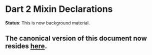 # Dart 2 Mixin Declarations 

**Status**: This is now background material.

## The canonical version of this document now resides [here](https://github.com/dart-lang/language/blob/master/accepted/2.1/super-mixins/feature-specification.md).
